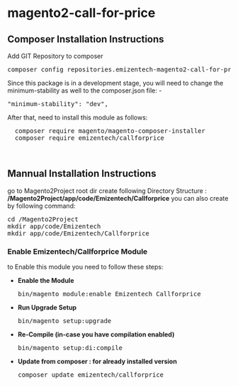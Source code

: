 # magento2-call-for-price

<h2>Composer Installation Instructions</h2>
Add GIT Repository to composer
<pre>
composer config repositories.emizentech-magento2-call-for-price vcs https://github.com/emizentech/magento2-call-for-price/
</pre>

Since this package is in a development stage, you will need to change the minimum-stability as well to the composer.json file: -
<pre>
"minimum-stability": "dev",
</pre>

After that, need to install this module as follows:
<pre>
  composer require magento/magento-composer-installer
  composer require emizentech/callforprice
</pre>


<br/>
<h2> Mannual Installation Instructions</h2>
go to Magento2Project root dir 
create following Directory Structure :<br/>
<strong>/Magento2Project/app/code/Emizentech/Callforprice</strong>
you can also create by following command:
<pre>
cd /Magento2Project
mkdir app/code/Emizentech
mkdir app/code/Emizentech/Callforprice
</pre>



<h3> Enable Emizentech/Callforprice Module</h3>
to Enable this module you need to follow these steps:

<ul>
<li>
<strong>Enable the Module</strong>
<pre>bin/magento module:enable Emizentech_Callforprice</pre></li>
<li>
<strong>Run Upgrade Setup</strong>
<pre>bin/magento setup:upgrade</pre></li>
<li>
<strong>Re-Compile (in-case you have compilation enabled)</strong>
	<pre>bin/magento setup:di:compile</pre>
</li>
<li>
<strong>Update from composer : for already installed version</strong>
	<pre>composer update emizentech/callforprice</pre>
</li>
</ul>


